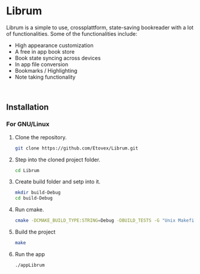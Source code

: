 # Librum

Librum is a simple to use, crossplattform, state-saving bookreader with a lot of functionalities. Some of the functionalities include:
- High appearance customization
- A free in app book store
- Book state syncing across devices
- In app file conversion
- Bookmarks / Highlighting
- Note taking functionality


<br>
<!-- INSTALLATION //////////////////////////////////////////////////////// -->

## Installation

### For GNU/Linux
1. Clone the repository.
    ```sh
    git clone https://github.com/Etovex/Librum.git
    ```
2. Step into the cloned project folder.
    ```sh
    cd Librum
    ```
3. Create build folder and setp into it.
    ```sh
    mkdir build-Debug
    cd build-Debug
    ```
4. Run cmake.
    ```sh
    cmake -DCMAKE_BUILD_TYPE:STRING=Debug -DBUILD_TESTS -G "Unix Makefiles" ..
    ```
5. Build the project
    ```sh
    make
    ```
6. Run the app
    ```sh
    ./appLibrum
    ```
<br>
